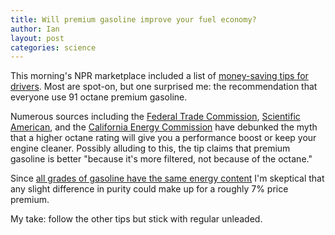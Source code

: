 ```yaml
---
title: Will premium gasoline improve your fuel economy?
author: Ian
layout: post
categories: science
---
```


This morning's NPR marketplace included a list of [money-saving tips for drivers](http://www.marketplace.org/topics/life/tips-making-most-your-gas-money). Most are spot-on, but one surprised me: the recommendation that everyone use 91 octane premium gasoline.

Numerous sources including the [Federal Trade Commission](http://www.ftc.gov/bcp/edu/pubs/consumer/autos/aut12.shtm), [Scientific American](http://www.scientificamerican.com/article.cfm?id=fact-or-fiction-premium-g), and the [California Energy Commission](http://www.consumerenergycenter.org/transportation/consumer_tips/regular_vs_premium.html) have debunked the myth that a higher octane rating will give you a performance boost or keep your engine cleaner. Possibly alluding to this, the tip claims that premium gasoline is better "because it's more filtered, not because of the octane."

Since [all grades of gasoline have the same energy content](http://data.brighterplanet.com/automobile_fuels) I'm skeptical that any slight difference in purity could make up for a roughly 7% price premium.

My take: follow the other tips but stick with regular unleaded.
